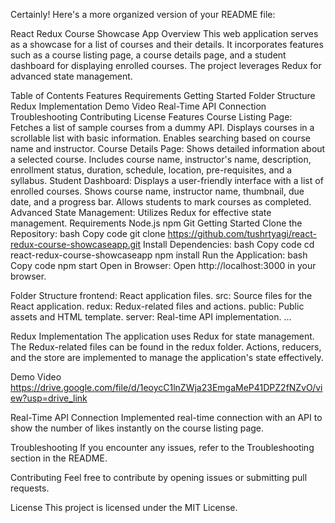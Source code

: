 
Certainly! Here's a more organized version of your README file:

React Redux Course Showcase App
Overview
This web application serves as a showcase for a list of courses and their details. It incorporates features such as a course listing page, a course details page, and a student dashboard for displaying enrolled courses. The project leverages Redux for advanced state management.

Table of Contents
Features
Requirements
Getting Started
Folder Structure
Redux Implementation
Demo Video
Real-Time API Connection
Troubleshooting
Contributing
License
Features
Course Listing Page:
Fetches a list of sample courses from a dummy API.
Displays courses in a scrollable list with basic information.
Enables searching based on course name and instructor.
Course Details Page:
Shows detailed information about a selected course.
Includes course name, instructor's name, description, enrollment status, duration, schedule, location, pre-requisites, and a syllabus.
Student Dashboard:
Displays a user-friendly interface with a list of enrolled courses.
Shows course name, instructor name, thumbnail, due date, and a progress bar.
Allows students to mark courses as completed.
Advanced State Management:
Utilizes Redux for effective state management.
Requirements
Node.js
npm
Git
Getting Started
Clone the Repository:
bash
Copy code
git clone https://github.com/tushrtyagi/react-redux-course-showcaseapp.git
Install Dependencies:
bash
Copy code
cd react-redux-course-showcaseapp
npm install
Run the Application:
bash
Copy code
npm start
Open in Browser:
Open http://localhost:3000 in your browser.

Folder Structure
frontend: React application files.
src: Source files for the React application.
redux: Redux-related files and actions.
public: Public assets and HTML template.
server: Real-time API implementation.
...

Redux Implementation
The application uses Redux for state management. The Redux-related files can be found in the redux folder. Actions, reducers, and the store are implemented to manage the application's state effectively.

Demo Video
https://drive.google.com/file/d/1eoycC1lnZWja23EmgaMeP41DPZ2fNZvO/view?usp=drive_link

Real-Time API Connection
Implemented real-time connection with an API to show the number of likes instantly on the course listing page.

Troubleshooting
If you encounter any issues, refer to the Troubleshooting section in the README.

Contributing
Feel free to contribute by opening issues or submitting pull requests.

License
This project is licensed under the MIT License.

